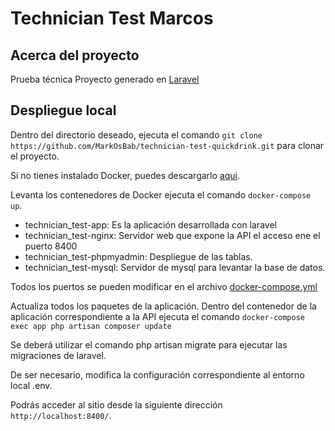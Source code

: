 # Technician Test Marcos

## Acerca del proyecto

Prueba técnica
Proyecto generado en [Laravel](https://laravel.com/)

## Despliegue local

Dentro del directorio deseado, ejecuta el comando ``` git clone https://github.com/MarkOsBab/technician-test-quickdrink.git ``` para clonar el proyecto.

Si no tienes instalado Docker, puedes descargarlo [aqui](https://docs.docker.com/desktop/).

Levanta los contenedores de Docker ejecuta el comando ``` docker-compose up ```.

* technician_test-app: Es la aplicación desarrollada con laravel
* technician_test-nginx: Servidor web que expone la API el acceso ene el puerto 8400
* technician_test-phpmyadmin: Despliegue de las tablas.
* technician_test-mysql: Servidor de mysql para levantar la base de datos.

Todos los puertos se pueden modificar en el archivo [docker-compose.yml](https://github.com/MarkOsBab/technician-test-quickdrink.git/docker-compose.yml)

Actualiza todos los paquetes de la aplicación. Dentro del contenedor de la aplicación correspondiente a la API ejecuta el comando ``` docker-compose exec app php artisan composer update ```

Se deberá utilizar el comando php artisan migrate para ejecutar las migraciones de laravel.

De ser necesario, modifica la configuración correspondiente al entorno local .env.

Podrás acceder al sitio desde la siguiente dirección ``` http://localhost:8400/ ```.

